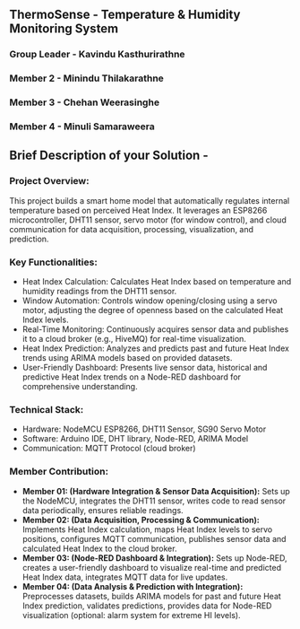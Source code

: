 ## ThermoSense - Temperature & Humidity Monitoring System
### Group Leader - Kavindu Kasthurirathne
### Member 2 - Minindu Thilakarathne
### Member 3 - Chehan Weerasinghe
### Member 4 - Minuli Samaraweera


## Brief Description of your Solution - 
### Project Overview:
This project builds a smart home model that automatically regulates internal temperature based on perceived Heat Index. It leverages an ESP8266 microcontroller, DHT11 sensor, servo motor (for window control), and cloud communication for data acquisition, processing, visualization, and prediction.

### Key Functionalities:
<ul>
    <li>Heat Index Calculation: Calculates Heat Index based on temperature and humidity readings from the DHT11 sensor.</li>
    <li>Window Automation: Controls window opening/closing using a servo motor, adjusting the degree of openness based on the calculated Heat Index levels.</li>
    <li>Real-Time Monitoring: Continuously acquires sensor data and publishes it to a cloud broker (e.g., HiveMQ) for real-time visualization.</li>
    <li>Heat Index Prediction: Analyzes and predicts past and future Heat Index trends using ARIMA models based on provided datasets.</li>
    <li>User-Friendly Dashboard: Presents live sensor data, historical and predictive Heat Index trends on a Node-RED dashboard for comprehensive understanding.</li>
</ul>
    
### Technical Stack:
<ul>
    <li>Hardware: NodeMCU ESP8266, DHT11 Sensor, SG90 Servo Motor</li>
    <li>Software: Arduino IDE, DHT library, Node-RED, ARIMA Model</li>
    <li>Communication: MQTT Protocol (cloud broker)</li>
</ul>

### Member Contribution:
<ul>
    <li><b>Member 01: (Hardware Integration & Sensor Data Acquisition):</b> Sets up the NodeMCU, integrates the DHT11 sensor, writes code to read sensor data periodically, ensures reliable readings.</li>
    <li><b>Member 02: (Data Acquisition, Processing & Communication):</b> Implements Heat Index calculation, maps Heat Index levels to servo positions, configures MQTT communication, publishes sensor data and calculated Heat Index to the cloud broker.</li>
    <li><b>Member 03: (Node-RED Dashboard & Integration):</b> Sets up Node-RED, creates a user-friendly dashboard to visualize real-time and predicted Heat Index data, integrates MQTT data for live updates.</li>
    <li><b>Member 04: (Data Analysis & Prediction with Integration):</b> Preprocesses datasets, builds ARIMA models for past and future Heat Index prediction, validates predictions, provides data for Node-RED visualization (optional: alarm system for extreme HI levels).</li>
</ul>

